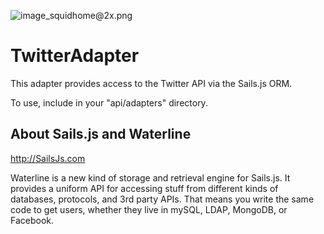 ![image_squidhome@2x.png](http://i.imgur.com/RIvu9.png) 

# TwitterAdapter

This adapter provides access to the Twitter API via the Sails.js ORM.

To use, include in your "api/adapters" directory.

## About Sails.js and Waterline
http://SailsJs.com

Waterline is a new kind of storage and retrieval engine for Sails.js.  It provides a uniform API for accessing stuff from different kinds of databases, protocols, and 3rd party APIs.  That means you write the same code to get users, whether they live in mySQL, LDAP, MongoDB, or Facebook.
